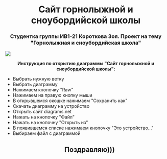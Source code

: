 <h1 align="center">Сайт горнолыжной и сноубордийской школы</h1> 
<h3 align="center">Студентка группы ИВ1-21 Короткова Зоя. Проект на тему "Горнолыжная и сноубордийская школа"</h3>
<img src="https://github.com/ZoiaKorotkova/project/blob/main/video.ycanadaoriginals.com%402045a190-bbdd-3f66-8706-ea4efa5b8403_FULL.jpg">
<p align="center"><b>Инструкция по открытию диаграммы "Сайт горнолыжной и сноубордийской школы":</b></p>
<ul>
  <li> Выбрать нужную ветку </li>
  <li> Выбрать диаграмму </li>
  <li> Нажимаем кнопочку "Raw" </li>
  <li> Нажимаем на правую кнопку мыши </li>
  <li> В открывшемся окошке нажимаем "Сохранить как" </li>
  <li> Скачать диаграмму на устройство </li>
  <li> Открыть сайт diagrams.net </li>
  <li> Нажать на кнопочку "Файл" </li>
  <li> Нажать на кнопочну "Открыть из" </li>
  <li> В появившемся списке нажимаем кнопочку "Это устройство..." </li>
  <li> Выбираем файл с диаграммой </li>
 <h2 align="center"> Поздравляю))) </h2>
